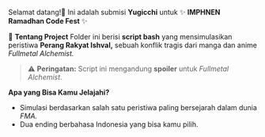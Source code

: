 

Selamat datang!🎉 Ini adalah submisi **Yugicchi** untuk ✨ **IMPHNEN Ramadhan Code Fest** ✨ 

📂 **Tentang Project**
Folder ini berisi **script bash** yang mensimulasikan peristiwa **Perang Rakyat Ishval,** sebuah konflik tragis dari manga dan anime *Fullmetal Alchemist.*

> ⚠️ **Peringatan:** Script ini mengandung **spoiler** untuk *Fullmetal Alchemist*.

**Apa yang Bisa Kamu Jelajahi?**
- Simulasi berdasarkan salah satu peristiwa paling bersejarah dalam dunia *FMA.*
- Dua ending berbahasa Indonesia yang bisa kamu pilih.